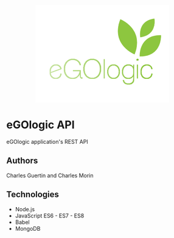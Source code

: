 <p align="center">
  <img src="public/logo.png" width="350"/>
</p>

# eGOlogic API

eGOlogic application's REST API

## Authors

Charles Guertin and Charles Morin

## Technologies

* Node.js
* JavaScript ES6 - ES7 - ES8
* Babel
* MongoDB